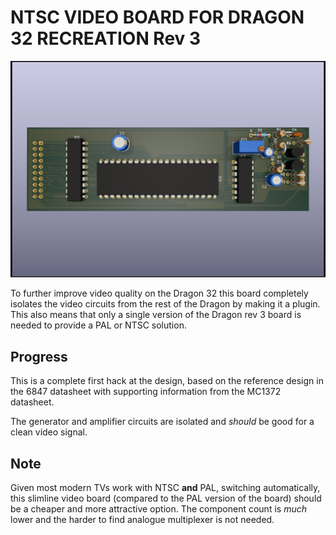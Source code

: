 # NTSC VIDEO BOARD FOR DRAGON 32 RECREATION Rev 3 #

![render of NTSC video board](DragonNTSC.png)

To further improve video quality on the Dragon 32 this
board completely isolates the video circuits from the rest
of the Dragon by making it a plugin. This also means that
only a single version of the Dragon rev 3 board is needed to
provide a PAL or NTSC solution.

## Progress ##

This is a complete first hack at the design, based on the
reference design in the 6847 datasheet with supporting
information from the MC1372 datasheet.

The generator and amplifier circuits are isolated and
*should* be good for a clean video signal.

## Note ##

Given most modern TVs work with NTSC **and** PAL, switching
automatically, this slimline video board (compared to the PAL
version of the board) should be a cheaper and more attractive
option. The component count is *much* lower and the harder to
find analogue multiplexer is not needed.
